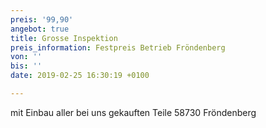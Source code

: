 ```yaml
---
preis: '99,90'
angebot: true
title: Grosse Inspektion
preis_information: Festpreis Betrieb Fröndenberg
von: ''
bis: ''
date: 2019-02-25 16:30:19 +0100

---
```

mit Einbau aller bei uns gekauften Teile 58730 Fröndenberg